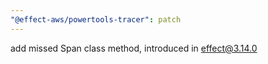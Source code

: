 ```yaml
---
"@effect-aws/powertools-tracer": patch
---
```


add missed Span class method, introduced in effect@3.14.0
